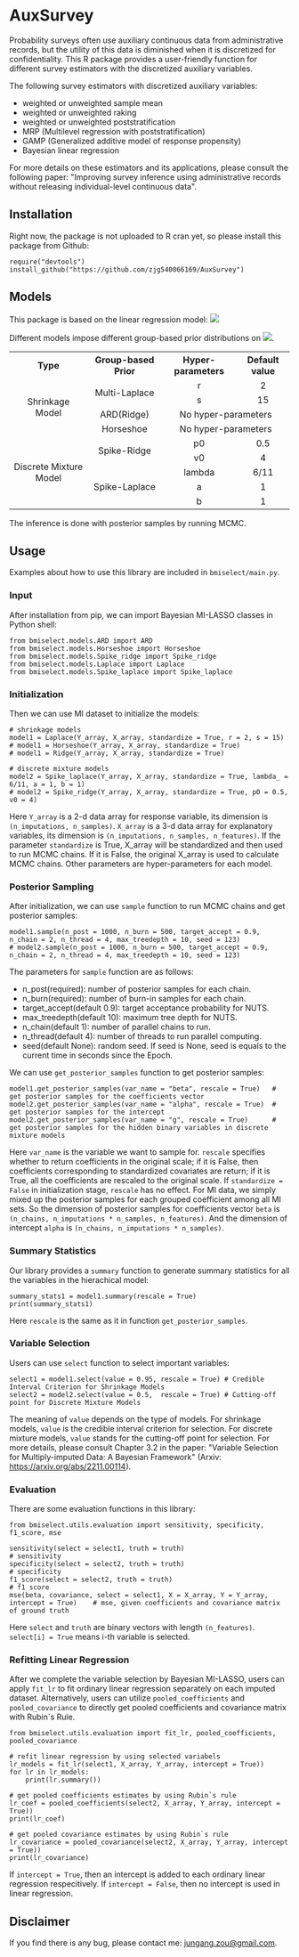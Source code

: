 # AuxSurvey
Probability surveys often use auxiliary continuous data from administrative records, but the utility of this data is diminished when it is discretized for confidentiality. This R package provides a user-friendly function for different survey estimators with the discretized auxiliary variables.

The following survey estimators with discretized auxiliary variables:
* weighted or unweighted sample mean
* weighted or unweighted raking
* weighted or unweighted poststratification
* MRP (Multilevel regression with poststratification)
* GAMP (Generalized additive model of response propensity)
* Bayesian linear regression

For more details on these estimators and its applications, please consult the following paper: "Improving survey inference using administrative records without releasing individual-level continuous data".

## Installation
Right now, the package is not uploaded to R cran yet, so please install this package from Github:
```
require("devtools")
install_github("https://github.com/zjg540066169/AuxSurvey")
```


## Models
This package is based on the linear regression model: <img src="https://latex.codecogs.com/gif.latex?Y=\alpha+X\beta+\epsilon" /> 

Different models impose different group-based prior distributions on <img src="https://latex.codecogs.com/gif.latex?\beta" />. 

<table>
   <tr>
      <th align="center">Type</th>
      <th align="center">Group-based Prior</th>
     <th align="center">Hyper-parameters</th>
      <th align="center">Default value</th>
   </tr>
   <tr>
      <td style="text-align:center" align="center" rowspan="4" colspan="1">Shrinkage Model</td>
      <td style="text-align:center" align="center" colspan="1" rowspan="2">Multi-Laplace</td>
      <td style="text-align:center" align="center" colspan="1">r</td>
      <td style="text-align:center" align="center" colspan="1">2</td>
   </tr>
   <tr>
    <td style="text-align:center" align="center" colspan="1">s</td>
      <td style="text-align:center"  align="center" colspan="1">15</td>
   </tr>
   <tr>
      <td style="text-align:center" align="center" colspan="1" rowspan="1">ARD(Ridge)</td>
      <td style="text-align:center" align="center" colspan="2">No hyper-parameters</td>
   </tr>
   <tr>
    <td style="text-align:center" align="center" colspan="1">Horseshoe</td>
      <td style="text-align:center" align="center" colspan="2">No hyper-parameters</td>
   </tr>
   <tr>
      <td style="text-align:center" align="center" colspan="1" rowspan="5">Discrete Mixture Model</td>
      <td style="text-align:center" align="center" rowspan="2">Spike-Ridge</td>
      <td style="text-align:center" align="center" rowspan="1">p0</td>
      <td style="text-align:center" align="center" rowspan="1">0.5</td>
   <tr>
     <td style="text-align:center" align="center" colspan="1">v0</td>
      <td style="text-align:center" align="center" colspan="1">4</td>
   </tr>
   <tr>
      <td style="text-align:center" align="center" colspan="1" rowspan="3">Spike-Laplace</td>
      <td style="text-align:center" align="center" colspan="1">lambda</td>
      <td style="text-align:center" align="center" colspan="1">6/11</td>
   </tr>
   <tr>
      <td style="text-align:center" align="center" colspan="1">a</td>
      <td style="text-align:center" align="center" colspan="1">1</td>
   </tr>
      <tr>
      <td style="text-align:center" align="center" colspan="1">b</td>
         <td style="text-align:center" align="center" colspan="1">1</td>
   </tr>
</tr>
</table>

The inference is done with posterior samples by running MCMC. 

## Usage
Examples about how to use this library are included in `bmiselect/main.py`.

### Input
After installation from pip, we can import Bayesian MI-LASSO classes in Python shell:
```
from bmiselect.models.ARD import ARD
from bmiselect.models.Horseshoe import Horseshoe
from bmiselect.models.Spike_ridge import Spike_ridge
from bmiselect.models.Laplace import Laplace
from bmiselect.models.Spike_laplace import Spike_laplace
```

### Initialization
Then we can use MI dataset to initialize the models:
```
# shrinkage models
model1 = Laplace(Y_array, X_array, standardize = True, r = 2, s = 15)
# model1 = Horseshoe(Y_array, X_array, standardize = True)
# model1 = Ridge(Y_array, X_array, standardize = True)

# discrete mixture models
model2 = Spike_laplace(Y_array, X_array, standardize = True, lambda_ = 6/11, a = 1, b = 1)
# model2 = Spike_ridge(Y_array, X_array, standardize = True, p0 = 0.5, v0 = 4)
```
Here `Y_array` is a 2-d data array for response variable, its dimension is `(n_imputations, n_samples)`. `X_array` is a 3-d data array for explanatory variables, its dimension is `(n_imputations, n_samples, n_features)`. If the parameter `standardize` is True, X_array will be standardized and then used to run MCMC chains. If it is False, the original X_array is used to calculate MCMC chains. Other parameters are hyper-parameters for each model.


### Posterior Sampling
After initialization, we can use `sample` function to run MCMC chains and get posterior samples:
```
model1.sample(n_post = 1000, n_burn = 500, target_accept = 0.9, n_chain = 2, n_thread = 4, max_treedepth = 10, seed = 123)
# model2.sample(n_post = 1000, n_burn = 500, target_accept = 0.9, n_chain = 2, n_thread = 4, max_treedepth = 10, seed = 123)
```
The parameters for `sample` function are as follows:
* n_post(required): number of posterior samples for each chain.
* n_burn(required): number of burn-in samples for each chain.
* target_accept(default 0.9): target acceptance probability for NUTS.
* max_treedepth(default 10): maximum tree depth for NUTS.
* n_chain(default 1): number of parallel chains to run.
* n_thread(default 4): number of threads to run parallel computing.
* seed(default None): random seed. If seed is None, seed is equals to the current time in seconds since the Epoch.

We can use `get_posterior_samples` function to get posterior samples:
```
model1.get_posterior_samples(var_name = "beta", rescale = True)   # get posterior samples for the coefficients vector
model2.get_posterior_samples(var_name = "alpha", rescale = True)  # get posterior samples for the intercept
model2.get_posterior_samples(var_name = "g", rescale = True)      # get posterior samples for the hidden binary variables in discrete mixture models
```
Here `var_name` is the variable we want to sample for. `rescale` specifies whether to return coefficients in the original scale; if it is False, then coefficients corresponding to standardized covariates are return; if it is True, all the coefficients are rescaled to the original scale. If `standardize = False` in initialization stage, `rescale` has no effect. For MI data, we simply mixed up the posterior samples for each grouped coefficient among all MI sets. So the dimension of posterior samples for coefficients vector `beta` is `(n_chains, n_imputations * n_samples, n_features)`. And the dimension of intercept `alpha` is `(n_chains, n_imputations * n_samples)`.

### Summary Statistics
Our library provides a `summary` function to generate summary statistics for all the variables in the hierachical model:
```
summary_stats1 = model1.summary(rescale = True)
print(summary_stats1)
```
Here `rescale` is the same as it in function `get_posterior_samples`.


### Variable Selection
Users can use `select` function to select important variables:
```
select1 = model1.select(value = 0.95, rescale = True) # Credible Interval Criterion for Shrinkage Models
select2 = model2.select(value = 0.5,  rescale = True) # Cutting-off point for Discrete Mixture Models
```
The meaning of `value` depends on the type of models. For shrinkage models, `value` is the credible interval criterion for selection. For discrete mixture models, `value` stands for the cutting-off point for selection. For more details, please consult Chapter 3.2 in the paper: "Variable Selection for Multiply-imputed Data: A Bayesian Framework" (Arxiv: https://arxiv.org/abs/2211.00114).


### Evaluation
There are some evaluation functions in this library:
```
from bmiselect.utils.evaluation import sensitivity, specificity, f1_score, mse

sensitivity(select = select1, truth = truth)                                           # sensitivity
specificity(select = select2, truth = truth)                                           # specificity
f1_score(select = select2, truth = truth)                                              # f1 score
mse(beta, covariance, select = select1, X = X_array, Y = Y_array, intercept = True)    # mse, given coefficients and covariance matrix of ground truth
```
Here `select` and `truth` are binary vectors with length `(n_features)`. `select[i] = True` means i-th variable is selected.


### Refitting Linear Regression
After we complete the variable selection by Bayesian MI-LASSO, users can apply `fit_lr` to fit ordinary linear regression separately on each imputed dataset. Alternatively, users can utilize `pooled_coefficients` and `pooled_covariance` to directly get pooled coefficients and covariance matrix with Rubin`s Rule.
```
from bmiselect.utils.evaluation import fit_lr, pooled_coefficients, pooled_covariance

# refit linear regression by using selected variabels
lr_models = fit_lr(select1, X_array, Y_array, intercept = True))
for lr in lr_models:
    print(lr.summary())

# get pooled coefficients estimates by using Rubin`s rule
lr_coef = pooled_coefficients(select2, X_array, Y_array, intercept = True))
print(lr_coef)

# get pooled covariance estimates by using Rubin`s rule
lr_covariance = pooled_covariance(select2, X_array, Y_array, intercept = True))
print(lr_covariance)
```
If `intercept = True`, then an intercept is added to each ordinary linear regression respecitively. If `intercept = False`, then no intercept is used in linear regression.


## Disclaimer

If you find there is any bug, please contact me: jungang.zou@gmail.com.
